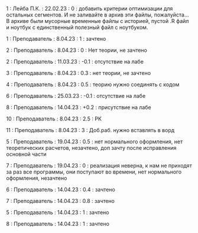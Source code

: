 1 : Лейба П.К. : 22.02.23 : 0 : добавить критерии оптимизации для остальных сегментов. И не заливайте в архив эти файлы, пожалуйста... В архиве были мусорные временные файлы с историей, пустой .R файл и ноутбук с единственный полезный файл с ноутбуком.

1 : Преподаватель : 8.04.23 : 1 : зачтено

2 : Преподаватель : 8.04.23 : 0 : Нет теории, не зачтено 

2 : Преподаватель : 11.03.23 : -0.1 : отсутствие на лабе

3 : Преподаватель : 8.04.23 : 0.3 : нет теории, не зачтено

4 : Преподаватель : 8.04.23 : 0.5 : теорию нужно соединять с кодом

6 : Преподаватель : 25.03.23 : -0.1 : отсутствие на лабе

8 : Преподаватель : 14.04.23 : +0.2 : присутствие на лабе

10 : Преподаватель : 8.04.23 : 2.5 : РК

11 : Преподаватель : 8.04.23 : 3 : Доб.раб. нужно вставлять в ворд

5 : Преподаватель : 19.04.23 : 0.5 : нет нормального оформления, нет теоретических расчетов, незачтено, доп зачту после исправления основной части

7 : Преподаватель : 19.04.23 : 0 : реализация неверна, к нам не приходят за раз все программы, они поступают во времени, нет нормального оформления, незачтено

6 : Преподаватель : 14.04.23 : 0.4 : зачтено

7 : Преподаватель : 14.04.23 : 0.8 : зачтено

5 : Преподаватель : 14.04.23 : 1 : зачтено

8 : Преподаватель : 14.04.23 : 1 : зачтено
